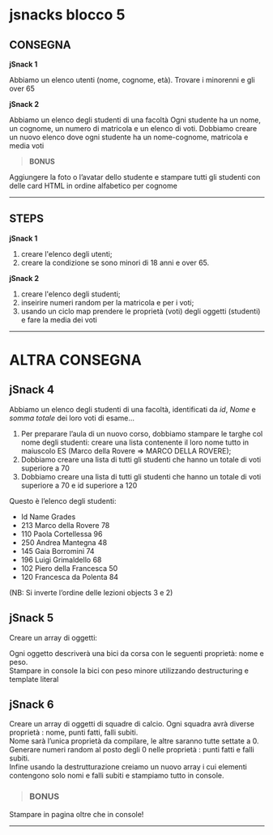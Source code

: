 jsnacks blocco 5
===

## CONSEGNA

**jSnack 1**

Abbiamo un elenco utenti (nome, cognome, età).
Trovare i minorenni e gli over 65

**jSnack 2**

Abbiamo un elenco degli studenti di una facoltà
Ogni studente ha un nome, un cognome, un numero di matricola e un elenco di voti.
Dobbiamo creare un nuovo elenco dove ogni studente ha un nome-cognome, matricola e media voti

>**BONUS**

Aggiungere la foto o l’avatar dello studente e stampare tutti gli studenti con delle card HTML in ordine alfabetico per cognome

---

## STEPS

**jSnack 1**
1. creare l'elenco degli utenti;
2. creare la condizione se sono minori di 18 anni e over 65.

**jSnack 2**
1. creare l'elenco degli studenti;
2. inseirire numeri random per la matricola e per i voti;
3. usando un ciclo map prendere le proprietà (voti) degli oggetti (studenti) e fare la media dei voti

---

# ALTRA CONSEGNA

## **jSnack 4**

Abbiamo un elenco degli studenti di una facoltà, identificati da _id_, _Nome_ e _somma totale_
dei loro voti di esame...
1. Per preparare l’aula di un nuovo corso, dobbiamo stampare le targhe col nome degli studenti:
creare una lista contenente il loro nome tutto in maiuscolo
ES (Marco della Rovere => MARCO DELLA ROVERE);
2. Dobbiamo creare una lista di tutti gli studenti che hanno un totale di voti superiore a 70
3. Dobbiamo creare una lista di tutti gli studenti che hanno un totale di voti superiore a 70 e id
superiore a 120 

Questo è l’elenco degli studenti: <br>
- Id  Name                             Grades
- 213 Marco della Rovere    78
- 110 Paola Cortellessa       96
- 250 Andrea Mantegna 	    48
- 145 Gaia Borromini           74
- 196 Luigi Grimaldello 	    68
- 102 Piero della Francesca 50
- 120 Francesca da Polenta  84

(NB: Si inverte l’ordine delle lezioni objects 3 e 2)

## **jSnack 5**

Creare un array di oggetti:

Ogni oggetto descriverà una bici da corsa con le seguenti proprietà: nome e peso. <br>
Stampare in console la bici con peso minore utilizzando destructuring e template literal

## **jSnack 6**

Creare un array di oggetti di squadre di calcio. Ogni squadra avrà diverse proprietà : nome,
punti fatti, falli subiti. <br>
Nome sarà l’unica proprietà da compilare, le altre saranno tutte settate a 0. <br>
Generare numeri random al posto degli 0 nelle proprietà : punti fatti e falli subiti. <br>
Infine usando la destrutturazione creiamo un nuovo array i cui elementi contengono solo nomi e
falli subiti e stampiamo tutto in console.

>### BONUS

Stampare in pagina oltre che in console!

---

